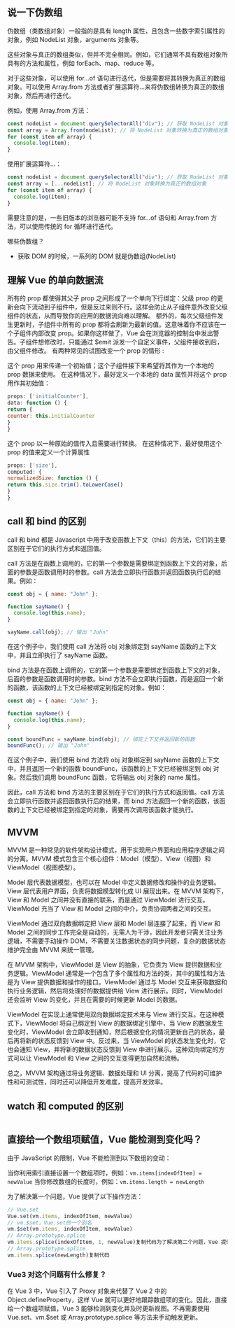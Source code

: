 ## 说一下伪数组

伪数组（类数组对象）一般指的是具有 length 属性，且包含一些数字索引属性的对象，例如 NodeList 对象，arguments 对象等。

这些对象与真正的数组类似，但并不完全相同。例如，它们通常不具有数组对象所具有的方法和属性，例如 forEach、map、reduce 等。

对于这些对象，可以使用 for...of 语句进行迭代，但是需要将其转换为真正的数组对象。可以使用 Array.from 方法或者扩展运算符...来将伪数组转换为真正的数组对象，然后再进行迭代。

例如，使用 Array.from 方法：

```javascript
const nodeList = document.querySelectorAll("div"); // 获取 NodeList 对象
const array = Array.from(nodeList); // 将 NodeList 对象转换为真正的数组对象
for (const item of array) {
  console.log(item);
}
```

使用扩展运算符...：

```javascript
const nodeList = document.querySelectorAll("div"); // 获取 NodeList 对象
const array = [...nodeList]; // 将 NodeList 对象转换为真正的数组对象
for (const item of array) {
  console.log(item);
}
```

需要注意的是，一些旧版本的浏览器可能不支持 for...of 语句和 Array.from 方法，可以使用传统的 for 循环进行迭代。

哪些伪数组？

- 获取 DOM 的时候，一系列的 DOM 就是伪数组(NodeList)

## 理解 Vue 的单向数据流

所有的 prop 都使得其父子 prop 之间形成了一个单向下行绑定：父级 prop 的更新会向下流动到子组件中，但是反过来则不行。这样会防止从子组件意外改变父级组件的状态，从而导致你的应用的数据流向难以理解。
额外的，每次父级组件发生更新时，子组件中所有的 prop 都将会刷新为最新的值。这意味着你不应该在一个子组件内部改变 prop。如果你这样做了，Vue 会在浏览器的控制台中发出警告。子组件想修改时，只能通过 $emit 派发一个自定义事件，父组件接收到后，由父组件修改。
有两种常见的试图改变一个 prop 的情形 :

这个 prop 用来传递一个初始值；这个子组件接下来希望将其作为一个本地的 prop 数据来使用。 在这种情况下，最好定义一个本地的 data 属性并将这个 prop 用作其初始值：

```js
props: ['initialCounter'],
data: function () {
return {
counter: this.initialCounter
}
}
```

这个 prop 以一种原始的值传入且需要进行转换。 在这种情况下，最好使用这个 prop 的值来定义一个计算属性

```js
props: ['size'],
computed: {
normalizedSize: function () {
return this.size.trim().toLowerCase()
}
}
```

## call 和 bind 的区别

call 和 bind 都是 Javascript 中用于改变函数上下文（this）的方法，它们的主要区别在于它们的执行方式和返回值。

call 方法是在函数上调用的，它的第一个参数是需要绑定到函数上下文的对象，后面的参数是函数调用时的参数。call 方法会立即执行函数并返回函数执行后的结果。例如：

```javascript
const obj = { name: "John" };

function sayName() {
  console.log(this.name);
}

sayName.call(obj); // 输出 "John"
```

在这个例子中，我们使用 call 方法将 obj 对象绑定到 sayName 函数的上下文中，并且立即执行了 sayName 函数。

bind 方法是在函数上调用的，它的第一个参数是需要绑定到函数上下文的对象，后面的参数是函数调用时的参数。bind 方法不会立即执行函数，而是返回一个新的函数，该函数的上下文已经被绑定到指定的对象。例如：

```javascript
const obj = { name: "John" };

function sayName() {
  console.log(this.name);
}

const boundFunc = sayName.bind(obj); // 绑定上下文并返回新的函数
boundFunc(); // 输出 "John"
```

在这个例子中，我们使用 bind 方法将 obj 对象绑定到 sayName 函数的上下文中，并且返回一个新的函数 boundFunc，该函数的上下文已经被绑定到 obj 对象。然后我们调用 boundFunc 函数，它将输出 obj 对象的 name 属性。

因此，call 方法和 bind 方法的主要区别在于它们的执行方式和返回值。call 方法会立即执行函数并返回函数执行后的结果，而 bind 方法返回一个新的函数，该函数的上下文已经被绑定到指定的对象，需要再次调用该函数才能执行。

## MVVM

MVVM 是一种常见的软件架构设计模式，用于实现用户界面和应用程序逻辑之间的分离。MVVM 模式包含三个核心组件：Model（模型）、View（视图）和 ViewModel（视图模型）。

Model 层代表数据模型，也可以在 Model 中定义数据修改和操作的业务逻辑。View 层代表用户界面，负责将数据模型转化成 UI 展现出来。在 MVVM 架构下，View 和 Model 之间并没有直接的联系，而是通过 ViewModel 进行交互。ViewModel 充当了 View 和 Model 之间的中介，负责协调两者之间的交互。

ViewModel 通过双向数据绑定把 View 层和 Model 层连接了起来，而 View 和 Model 之间的同步工作完全是自动的，无需人为干涉，因此开发者只需关注业务逻辑，不需要手动操作 DOM，不需要关注数据状态的同步问题，复杂的数据状态维护完全由 MVVM 来统一管理。

在 MVVM 架构中，ViewModel 是 View 的抽象，它负责为 View 提供数据和业务逻辑。ViewModel 通常是一个包含了多个属性和方法的类，其中的属性和方法是为 View 提供数据和操作的接口。ViewModel 通过与 Model 交互来获取数据和执行业务逻辑，然后将处理好的数据提供给 View 进行展示。同时，ViewModel 还会监听 View 的变化，并且在需要的时候更新 Model 的数据。

ViewModel 在实现上通常使用双向数据绑定技术来与 View 进行交互。在这种模式下，ViewModel 将自己绑定到 View 的数据绑定引擎中，当 View 的数据发生变化时，ViewModel 会立即收到通知，然后根据变化的情况更新自己的状态，最后再将新的状态反馈到 View 中。反过来，当 ViewModel 的状态发生变化时，它也会通知 View，并将新的数据状态反馈到 View 中进行展示。这种双向绑定的方式可以让 ViewModel 和 View 之间的交互变得更加自然和流畅。

总之，MVVM 架构通过将业务逻辑、数据处理和 UI 分离，提高了代码的可维护性和可测试性，同时还可以降低开发难度，提高开发效率。

## watch 和 computed 的区别

```

```

## 直接给一个数组项赋值，Vue 能检测到变化吗？

由于 JavaScript 的限制，Vue 不能检测到以下数组的变动：

当你利用索引直接设置一个数组项时，例如：`vm.items[indexOfItem] = newValue`
当你修改数组的长度时，例如：`vm.items.length = newLength`

为了解决第一个问题，Vue 提供了以下操作方法：

```js
// Vue.set
Vue.set(vm.items, indexOfItem, newValue)
// vm.$set，Vue.set的一个别名
vm.$set(vm.items, indexOfItem, newValue)
// Array.prototype.splice
vm.items.splice(indexOfItem, 1, newValue)复制代码为了解决第二个问题，Vue 提供了以下操作方法：
// Array.prototype.splice
vm.items.splice(newLength)复制代码
```

### Vue3 对这个问题有什么修复？

在 Vue 3 中，Vue 引入了 Proxy 对象来代替了 Vue 2 中的 Object.defineProperty，这样 Vue 就可以更好地跟踪数组项的变化。因此，直接给一个数组项赋值，Vue 3 能够检测到变化并及时更新视图。不再需要使用 Vue.set、vm.$set 或 Array.prototype.splice 等方法来手动触发更新。

